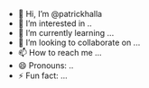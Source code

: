 - 👋 Hi, I’m @patrickhalla
- 👀 I’m interested in ..
- 🌱 I’m currently learning ...
- 💞️ I’m looking to collaborate on ...
- 📫 How to reach me ...
- 😄 Pronouns: ..
- ⚡ Fun fact: ...

<!---
patrickhalla/patrickhalla is a ✨ special ✨ repository because its `README.md` (this file) appears on your GitHub profile.
You can click the Preview link to take a look at your changes.
--->
